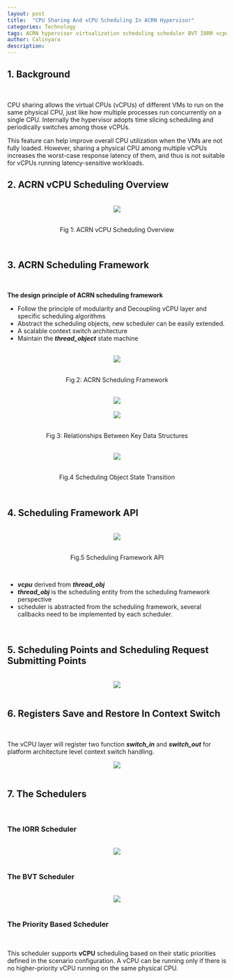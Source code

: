 ```yaml
---
layout: post
title:  "CPU Sharing And vCPU Scheduling In ACRN Hypervisor"
categories: Technology
tags: ACRN hypervisor virtualization scheduling scheduler BVT IORR vcpu en
author: Calinyara
description:
---
```


## 1. Background
<br>

CPU sharing allows the virtual CPUs (vCPUs) of different VMs to run on the same physical CPU, just like how multiple processes run concurrently on a single CPU. Internally the hypervisor adopts time slicing scheduling and periodically switches among those vCPUs.

This feature can help improve overall CPU utilization when the VMs are not fully loaded. However, sharing a physical CPU among multiple vCPUs increases the worst-case response latency of them, and thus is not suitable for vCPUs running latency-sensitive workloads.

## 2. ACRN vCPU Scheduling Overview
<br>

<div align="center"><img src="/assets/images/20200801-acrn-scheduling/1.png"/></div>
<br>
<p align="center">Fig 1: ACRN vCPU Scheduling Overview</p>
<br>

## 3. ACRN Scheduling Framework
<br>

**The design principle of ACRN scheduling framework**

- Follow the principle of modularity and Decoupling vCPU layer and specific scheduling algorithms
- Abstract the scheduling objects, new scheduler can be easily extended.
- A scalable context switch architecture
- Maintain the ***thread_object*** state machine

<br>
<div align="center"><img src="/assets/images/20200801-acrn-scheduling/2.png"/></div>
<br>
<p align="center">Fig 2: ACRN Scheduling Framework</p>
<br>

<div align="center"><img src="/assets/images/20200801-acrn-scheduling/3a.png"/></div>
<br>
<div align="center"><img src="/assets/images/20200801-acrn-scheduling/3b.png"/></div>
<br>
<p align="center">Fig 3: Relationships Between Key Data Structures</p>
<br>

<div align="center"><img src="/assets/images/20200801-acrn-scheduling/4.png"/></div>
<br>
<p align="center">Fig.4 Scheduling Object State Transition</p>
<br>

## 4. Scheduling Framework API
<br>

<div align="center"><img src="/assets/images/20200801-acrn-scheduling/5.png"/></div>
<br>
<p align="center">Fig.5 Scheduling Framework API</p>
<br>

- ***vcpu*** derived from ***thread_obj***
- ***thread_obj*** is the scheduling entity from the scheduling framework perspective
- scheduler is abstracted from the scheduling framework, several callbacks need to be implemented by each scheduler.

<br>

## 5. Scheduling Points and Scheduling Request Submitting Points
<br>

<div align="center"><img src="/assets/images/20200801-acrn-scheduling/C5.png"/></div>
<br>

## 6. Registers Save and Restore In Context Switch
<br>

The vCPU layer will register two function ***switch_in*** and ***switch_out*** for platform architecture level context switch handling.

<div align="center"><img src="/assets/images/20200801-acrn-scheduling/C6.png"/></div>
<br>

## 7. The Schedulers
<br>

### **The IORR Scheduler**

<br>
<div align="center"><img src="/assets/images/20200801-acrn-scheduling/C7a.png"/></div>
<br>

### The BVT Scheduler

<br>
<div align="center"><img src="/assets/images/20200801-acrn-scheduling/C7b.png"/></div>
<br>

### The Priority Based Scheduler
<br>

This scheduler supports **vCPU** scheduling based on their static priorities defined in the scenario configuration. A vCPU can be running only if there is no higher-priority vCPU running on the same physical CPU.

<br>

<!-- Global site tag (gtag.js) - Google Analytics -->

<script async src="https://www.googletagmanager.com/gtag/js?id=UA-66555622-4"></script>
<script>
  window.dataLayer = window.dataLayer || [];
  function gtag(){dataLayer.push(arguments);}
  gtag('js', new Date());
  gtag('config', 'UA-66555622-4');
</script>


<!-- Google tag (gtag.js) -->
<script async src="https://www.googletagmanager.com/gtag/js?id=G-27WH7FZ7KT"></script>
<script>
  window.dataLayer = window.dataLayer || [];
  function gtag(){dataLayer.push(arguments);}
  gtag('js', new Date());
  gtag('config', 'G-27WH7FZ7KT');
</script>